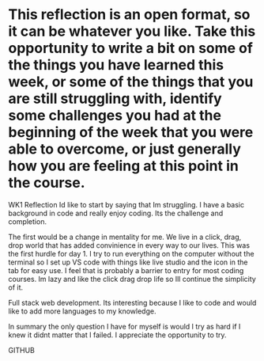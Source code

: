 # This reflection is an open format, so it can be whatever you like. Take this opportunity to write a bit on some of the things you have learned this week, or some of the things that you are still struggling with, identify some challenges you had at the beginning of the week that you were able to overcome, or just generally how you are feeling at this point in the course.

WK1 Reflection
Id like to start by saying that Im struggling. I have a basic background in code and really enjoy coding. Its the challenge and completion.

The first would be a change in mentality for me. We live in a click, drag, drop world that has added convinience in every way to our lives. This was the first hurdle for day 1. I try to run everything on the computer without the terminal so I set up VS code with things like live studio and the icon in the tab for easy use. I feel that is probably a barrier to entry for most coding courses. Im lazy and like the click drag drop life so Ill continue the simplicity of it.

Full stack web development. Its interesting because I like to code and would like to add more languages to my knowledge.

In summary the only question I have for myself is would I try as hard if I knew it didnt matter that I failed. I appreciate the opportunity to try.

GITHUB
